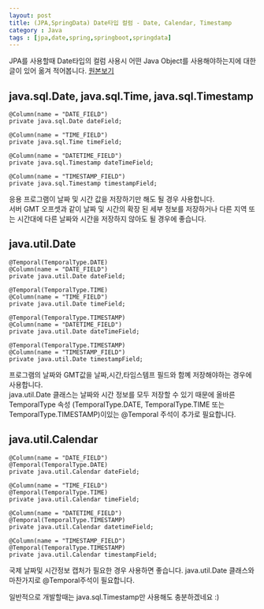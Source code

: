 ```yaml
---
layout: post
title: (JPA,SpringData) Date타입 컬럼 - Date, Calendar, Timestamp
category : Java
tags : [jpa,date,spring,springboot,springdata]
---
```

JPA를 사용할때 Date타입의 컬럼 사용시 어떤 Java Object를 사용해야하는지에 대한 글이 있어 옮겨 적어봅니다. [원본보기](http://www.developerscrappad.com/228/java/java-ee/ejb3-jpa-dealing-with-date-time-and-timestamp/)    

java.sql.Date, java.sql.Time, java.sql.Timestamp
----

    @Column(name = "DATE_FIELD")
    private java.sql.Date dateField;

    @Column(name = "TIME_FIELD")
    private java.sql.Time timeField;

    @Column(name = "DATETIME_FIELD")
    private java.sql.Timestamp dateTimeField;

    @Column(name = "TIMESTAMP_FIELD")
    private java.sql.Timestamp timestampField;

응용 프로그램이 날짜 및 시간 값을 저장하기만 해도 될 경우 사용합니다.     
서버 GMT 오프셋과 같이 날짜 및 시간의 확장 된 세부 정보를 저장하거나 다른 지역 또는 시간대에 다른 날짜와 시간을 저장하지 않아도 될 경우에 좋습니다.

java.util.Date
----

    @Temporal(TemporalType.DATE)
    @Column(name = "DATE_FIELD")
    private java.util.Date dateField;

    @Temporal(TemporalType.TIME)
    @Column(name = "TIME_FIELD")
    private java.util.Date timeField;

    @Temporal(TemporalType.TIMESTAMP)
    @Column(name = "DATETIME_FIELD")
    private java.util.Date dateTimeField;

    @Temporal(TemporalType.TIMESTAMP)
    @Column(name = "TIMESTAMP_FIELD")
    private java.util.Date timestampField;

프로그램의 날짜와 GMT값을 날짜,시간,타임스템프 필드와 함꼐 저장해야하는 경우에 사용합니다.         
java.util.Date 클래스는 날짜와 시간 정보를 모두 저장할 수 있기 때문에 올바른 TemporalType 속성 (TemporalType.DATE, TemporalType.TIME 또는 TemporalType.TIMESTAMP)이있는 @Temporal 주석이 추가로 필요합니다.    

java.util.Calendar
----

    @Column(name = "DATE_FIELD")
    @Temporal(TemporalType.DATE)
    private java.util.Calendar dateField;

    @Column(name = "TIME_FIELD")
    @Temporal(TemporalType.TIME)
    private java.util.Calendar timeField;

    @Column(name = "DATETIME_FIELD")
    @Temporal(TemporalType.TIMESTAMP)
    private java.util.Calendar datetimeField;

    @Column(name = "TIMESTAMP_FIELD")
    @Temporal(TemporalType.TIMESTAMP)
    private java.util.Calendar timestampField;

국제 날짜및 시간정보 캡처가 필요한 경우 사용하면 좋습니다.
java.util.Date 클래스와 마찬가지로 @Temporal주석이 필요합니다.


일반적으로 개발할때는 java.sql.Timestamp만 사용해도 충분하겠네요 :)
